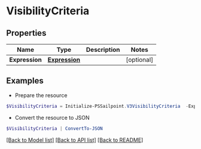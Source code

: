 # VisibilityCriteria
## Properties

Name | Type | Description | Notes
------------ | ------------- | ------------- | -------------
**Expression** | [**Expression**](Expression.md) |  | [optional] 

## Examples

- Prepare the resource
```powershell
$VisibilityCriteria = Initialize-PSSailpoint.V3VisibilityCriteria  -Expression null
```

- Convert the resource to JSON
```powershell
$VisibilityCriteria | ConvertTo-JSON
```

[[Back to Model list]](../README.md#documentation-for-models) [[Back to API list]](../README.md#documentation-for-api-endpoints) [[Back to README]](../README.md)

